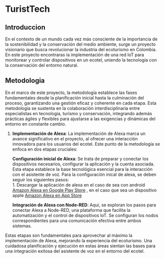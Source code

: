 # TuristTech
## Introduccion
En el contexto de un mundo cada vez más consciente de la importancia de la sostenibilidad y la conservación del medio ambiente, surge un proyecto visionario que busca revolucionar la industria del ecoturismo en Colombia. En este proyecto encontraras la implementación de una red IoT para monitorear y controlar dispositivos en un ecotel, uniendo la tecnología con la conservación del entorno natural.

## Metodologia 
En el marco de este proyecto, la metodología establece las fases fundamentales desde la planificación inicial hasta la culminación del proceso, garantizando una gestión eficaz y coherente en cada etapa. Esta metodología se sustenta en la colaboración interdisciplinaria entre especialistas en tecnología, turismo y conservación, integrando además prácticas ágiles y flexibles para ajustarse a las exigencias y dinámicas del entorno en constante cambio. 

  1. **Implementación de Alexa**: La implementación de Alexa marca un avance significativo en el proyecto, al ofrecer una interacción innovadora para los usuarios del ecotel. Este punto de la metodología se enfoca en dos etapas cruciales:
     
      __Configuración inicial de Alexa__: Se trata de preparar y conectar los dispositivos necesarios, configurar la aplicación y la cuenta asociada. Esta etapa       establece la base tecnológica esencial para la interacción con el asistente de voz. Para la configuración inical de alexa, se deben seguir los siguientes        pasos:     
         1. Descargar la aplicación de alexa en el caso de sea con android [Amazon Alexa en Google Play Store](https://play.google.com/store/apps/details?id=com.amazon.dee.app&pcampaignid=web_share "Google Play Store") , en el caso que sea un dispositivo apple [Amazon Alexa en App Store](https://apps.apple.com/ni/app/amazon-alexa/id944011620 "App Store") 
     
     __Integración de Alexa con Node-RED__: Aquí, se exploran los pasos para conectar Alexa a Node-RED, una plataforma que facilita la automatización y el             control     de dispositivos IoT. Se configuran los nodos correspondientes para una comunicación efectiva entre ambos sistemas.

Estas etapas son fundamentales para aprovechar al máximo la implementación de Alexa, mejorando la experiencia del ecoturismo. Una cuidadosa planificación y ejecución en estas áreas sientan las bases para una integración exitosa del asistente de voz en el entorno del ecotel.


 
